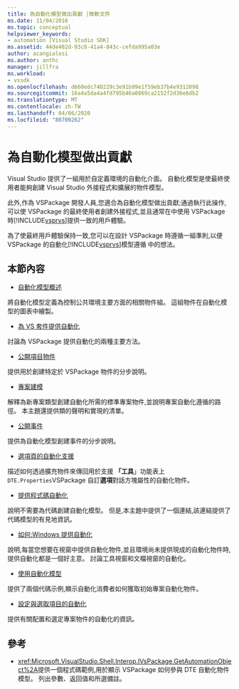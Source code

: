 ```yaml
---
title: 為自動化模型做出貢獻 |微軟文件
ms.date: 11/04/2016
ms.topic: conceptual
helpviewer_keywords:
- automation [Visual Studio SDK]
ms.assetid: 44de482d-93c8-41a4-843c-cefda995a03e
author: acangialosi
ms.author: anthc
manager: jillfra
ms.workload:
- vssdk
ms.openlocfilehash: d660edc740229c3e91b99e1f59eb37b4e9312098
ms.sourcegitcommit: 16a4a5da4a4fd795b46a0869ca2152f2d36e6db2
ms.translationtype: MT
ms.contentlocale: zh-TW
ms.lasthandoff: 04/06/2020
ms.locfileid: "80709262"
---
```

# <a name="contribute-to-the-automation-model"></a>為自動化模型做出貢獻
Visual Studio 提供了一組用於自定義環境的自動化介面。 自動化模型是使最終使用者能夠創建 Visual Studio 外接程式和擴展的物件模型。

 此外,作為 VSPackage 開發人員,您適合為自動化模型做出貢獻;通過執行此操作,可以使 VSPackage 的最終使用者創建外接程式,並且通常在中使用 VSPackage 時[!INCLUDE[vsprvs](../../code-quality/includes/vsprvs_md.md)]提供一致的用戶體驗。

 為了使最終用戶體驗保持一致,您可以在設計 VSPackage 時遵循一組準則,以便 VSPackage 的自動化[!INCLUDE[vsprvs](../../code-quality/includes/vsprvs_md.md)]模型遵循 中的想法。

## <a name="in-this-section"></a>本節內容
- [自動化模型概述](../../extensibility/internals/automation-model-overview.md)

 將自動化模型定義為控制公共環境主要方面的相關物件組。 這組物件在自動化模型的圖表中繪製。

- [為 VS 套件提供自動化](../../extensibility/internals/providing-automation-for-vspackages.md)

 討論為 VSPackage 提供自動化的兩種主要方法。

- [公開項目物件](../../extensibility/internals/exposing-project-objects.md)

 提供用於創建特定於 VSPackage 物件的分步說明。

- [專案建模](../../extensibility/internals/project-modeling.md)

 解釋為新專案類型創建自動化所需的標準專案物件,並說明專案自動化遵循的路徑。 本主題還提供類的聲明和實現的清單。

- [公開事件](../../extensibility/internals/exposing-events-in-the-visual-studio-sdk.md)

 提供為自動化模型創建事件的分步說明。

- [選項頁的自動化支援](../../extensibility/internals/automation-support-for-options-pages.md)

 描述如何透過擴充物件來傳回用於支援 **「工具**」功能表上`DTE.Properties`VSPackage 自訂**選項**對話方塊屬性的自動化物件。

- [提供程式碼自動化](../../extensibility/internals/providing-automation-for-code.md)

 說明不需要為代碼創建自動化模型。 但是,本主題中提供了一個連結,該連結提供了代碼模型的有見地資訊。

- [如何:Windows 提供自動化](../../extensibility/internals/how-to-provide-automation-for-windows.md)

 說明,每當您想要在視窗中提供自動化物件,並且環境尚未提供現成的自動化物件時,提供自動化都是一個好主意。 討論工具視窗和文檔視窗的自動化。

- [使用自動化模型](../../extensibility/internals/using-the-automation-model.md)

 提供了兩個代碼示例,顯示自動化消費者如何獲取初始專案自動化物件。

- [設定與選取項目的自動化](../../extensibility/internals/automation-for-configuration-and-selecteditem-objects.md)

 提供有關配置和選定專案物件的自動化的資訊。

## <a name="reference"></a>參考
- <xref:Microsoft.VisualStudio.Shell.Interop.IVsPackage.GetAutomationObject%2A>提供一個程式碼範例,用於顯示 VSPackage 如何參與 DTE 自動化物件模型。 列出參數、返回值和所選備註。
